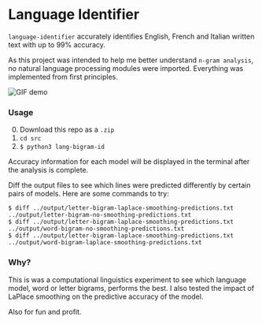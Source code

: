 # Language Identifier

`language-identifier` accurately identifies English, French and Italian written text with up to 99% accuracy.

As this project was intended to help me better understand `n-gram analysis`, no natural language processing modules were imported. Everything was implemented from first principles.

![GIF demo](img/demo.gif)

### Usage

0. Download this repo as a `.zip`
1. `cd src`
2. `$ python3 lang-bigram-id`

Accuracy information for each model will be displayed in the terminal after the analysis is complete.

Diff the output files to see which lines were predicted differently by certain pairs of models.
Here are some commands to try:
```shell
$ diff ../output/letter-bigram-laplace-smoothing-predictions.txt ../output/letter-bigram-no-smoothing-predictions.txt
$ diff ../output/letter-bigram-laplace-smoothing-predictions.txt ../output/word-bigram-no-smoothing-predictions.txt
$ diff ../output/letter-bigram-laplace-smoothing-predictions.txt ../output/word-bigram-laplace-smoothing-predictions.txt
```

### Why?

This is was a computational linguistics experiment to see which language model, word or letter bigrams, performs the best. I also tested the impact of LaPlace smoothing on the predictive accuracy of the model.

Also for fun and profit.
